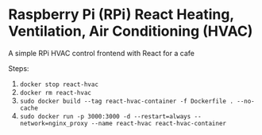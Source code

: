 # Raspberry Pi (RPi) React Heating, Ventilation, Air Conditioning (HVAC)

A simple RPi HVAC control frontend with React for a cafe

Steps:

1. `docker stop react-hvac`
2. `docker rm react-hvac`
3. `sudo docker build --tag react-hvac-container -f Dockerfile . --no-cache`
4. `sudo docker run -p 3000:3000 -d --restart=always --network=nginx_proxy --name react-hvac react-hvac-container`
